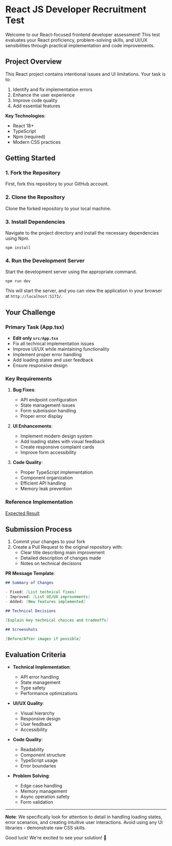 # React JS Developer Recruitment Test

Welcome to our React-focused frontend developer assessment! This test evaluates your React proficiency, problem-solving skills, and UI/UX sensibilities through practical implementation and code improvements.

## Project Overview

This React project contains intentional issues and UI limitations. Your task is to:

1. Identify and fix implementation errors
2. Enhance the user experience
3. Improve code quality
4. Add essential features

**Key Technologies**:

- React 18+
- TypeScript
- Npm (required)
- Modern CSS practices

## Getting Started

### 1. Fork the Repository

First, fork this repository to your GitHub account.

### 2. Clone the Repository

Clone the forked repository to your local machine.

### 3. Install Dependencies

Navigate to the project directory and install the necessary dependencies using Npm.

```
npm install
```

### 4. Run the Development Server

Start the development server using the appropriate command.

```
npm run dev
```

This will start the server, and you can view the application in your browser at `http://localhost:5173/`.

## Your Challenge

### Primary Task (App.tsx)

- **Edit only `src/App.tsx`**
- Fix all technical implementation issues
- Improve UI/UX while maintaining functionality
- Implement proper error handling
- Add loading states and user feedback
- Ensure responsive design

### Key Requirements

1. **Bug Fixes**:

   - API endpoint configuration
   - State management issues
   - Form submission handling
   - Proper error display

2. **UI Enhancements**:

   - Implement modern design system
   - Add loading states with visual feedback
   - Create responsive complaint cards
   - Improve form accessibility

3. **Code Quality**:
   - Proper TypeScript implementation
   - Component organization
   - Efficient API handling
   - Memory leak prevention

### Reference Implementation

[Expected Result](https://sugary-vue-recruitment-demo.netlify.app/)

## Submission Process

1. Commit your changes to your fork
2. Create a Pull Request to the original repository with:
   - Clear title describing main improvement
   - Detailed description of changes made
   - Notes on technical decisions

**PR Message Template**:

```markdown
## Summary of Changes

- Fixed: [List technical fixes]
- Improved: [List UI/UX improvements]
- Added: [New features implemented]

## Technical Decisions

[Explain key technical choices and tradeoffs]

## Screenshots

[Before/After images if possible]
```

## Evaluation Criteria

- **Technical Implementation**:

  - API error handling
  - State management
  - Type safety
  - Performance optimizations

- **UI/UX Quality**:

  - Visual hierarchy
  - Responsive design
  - User feedback
  - Accessibility

- **Code Quality**:

  - Readability
  - Component structure
  - TypeScript usage
  - Error boundaries

- **Problem Solving**:
  - Edge case handling
  - Memory management
  - Async operation safety
  - Form validation

---

**Note**: We specifically look for attention to detail in handling loading states, error scenarios, and creating intuitive user interactions. Avoid using any UI libraries - demonstrate raw CSS skills.

Good luck! We're excited to see your solution! 🚀
